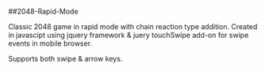 ##2048-Rapid-Mode

Classic 2048 game in rapid mode with chain reaction type addition. Created in javascipt using jquery framework & juery touchSwipe add-on for swipe events in mobile browser.

Supports both swipe & arrow keys.